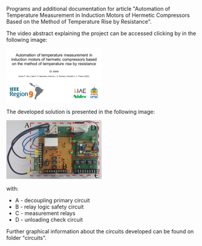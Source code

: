 Programs and additional documentation for article "Automation of Temperature Measurement in Induction Motors of Hermetic Compressors Based on the Method of Temperature Rise by Resistance".

The video abstract explaining the project can be accessed clicking by in the following image:

<a href="https://youtu.be/eIDkS5pDKTE">
<img src="youtube_thumbnail.png?raw=true" width="50%" height="auto">
</a>


The developed solution is presented in the following image:

<img src="circuit_board.png?raw=true" width="50%" height="auto">

with:

- A - decoupling primary circuit
- B - relay logic safety circuit
- C - measurement relays
- D - unloading check circuit

Further graphical information about the circuits developed can be found on folder "circuits".
